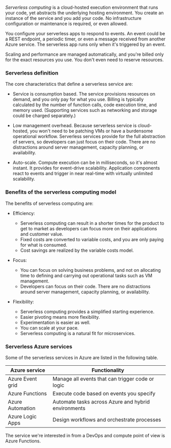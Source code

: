 
*Serverless computing* is a cloud-hosted execution environment that runs your code, yet abstracts the underlying hosting environment. You create an instance of the service and you add your code. No infrastructure configuration or maintenance is required, or even allowed. 

You configure your serverless apps to respond to events. An event could be a REST endpoint, a periodic timer, or even a message received from another Azure service. The serverless app runs only when it's triggered by an event.

Scaling and performance are managed automatically, and you're billed only for the exact resources you use. You don't even need to reserve resources.

### Serverless definition
The core characteristics that define a serverless service are:

- Service is consumption based. The service provisions resources on demand, and you only pay for what you use. Billing is typically calculated by the number of function calls, code execution time, and memory used. (Supporting services such as networking and storage could be charged separately.)

- Low management overhead. Because serverless service is cloud-hosted, you won't need to be patching VMs or have a burdensome operational workflow. Serverless services provide for the full abstraction of servers, so developers can just focus on their code. There are no distractions around server management, capacity planning, or availability.

- Auto-scale. Compute execution can be in milliseconds, so it's almost instant. It provides for event-drive scalability. Application components react to events and trigger in near real-time with virtually unlimited scalability.


### Benefits of the serverless computing model
The benefits of serverless computing are:

- Efficiency:
    - Serverless computing can result in a shorter times for the product to get to market as  developers can focus more on their applications and customer value.
    - Fixed costs are converted to variable costs, and you are only paying for what is consumed.
    - Cost savings are realized by the variable costs model.

- Focus:
    - You can focus on solving business problems, and not on allocating time to defining and carrying out operational tasks such as VM management.
    - Developers can focus on their code. There are no distractions around server management, capacity planning, or availability.


- Flexibility:
    - Serverless computing provides a simplified starting experience.
    - Easier pivoting means more flexibility.
    - Experimentation is easier as well.
    - You can scale at your pace.
    - Serverless computing is a natural fit for microservices.

### Serverless Azure services
Some of the serverless services in Azure are listed in the following table.

| Azure service | Functionality |
|---|---|
|Azure Event grid | Manage all events that can trigger code or logic|
|Azure Functions | Execute code based on events you specify|
|Azure Automation | Automate tasks across Azure and hybrid environments|
|Azure Logic Apps | Design workflows and orchestrate processes|

The service we're interested in from a DevOps and compute point of view is Azure Functions. 

